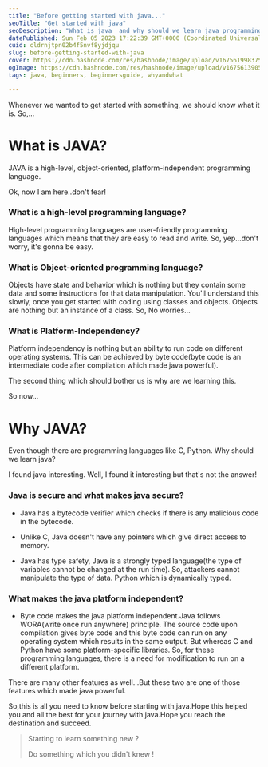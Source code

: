 ```yaml
---
title: "Before getting started with java..."
seoTitle: "Get started with java"
seoDescription: "What is java  and why should we learn java programming language?So,here you can learn all about getting started with java and its basics."
datePublished: Sun Feb 05 2023 17:22:39 GMT+0000 (Coordinated Universal Time)
cuid: cldrnjtpn02b4f5nvf8yjdjqu
slug: before-getting-started-with-java
cover: https://cdn.hashnode.com/res/hashnode/image/upload/v1675619983753/ed3b8386-13b4-4e80-91bd-73488e25f7e5.jpeg
ogImage: https://cdn.hashnode.com/res/hashnode/image/upload/v1675613905808/7c6b6dc4-2f0e-4294-a9c8-fa2a6c8f6a37.jpeg
tags: java, beginners, beginnersguide, whyandwhat

---
```


Whenever we wanted to get started with something, we should know what it is. So,...

# What is JAVA?

JAVA is a high-level, object-oriented, platform-independent programming language.

Ok, now I am here..don't fear!

### What is a high-level programming language?

High-level programming languages are user-friendly programming languages which means that they are easy to read and write. So, yep...don't worry, it's gonna be easy.

### What is Object-oriented programming language?

Objects have state and behavior which is nothing but they contain some data and some instructions for that data manipulation. You'll understand this slowly, once you get started with coding using classes and objects. Objects are nothing but an instance of a class. So, No worries...

### What is Platform-Independency?

Platform independency is nothing but an ability to run code on different operating systems. This can be achieved by byte code(byte code is an intermediate code after compilation which made java powerful).

The second thing which should bother us is why are we learning this.

So now...

# Why JAVA?

Even though there are programming languages like C, Python. Why should we learn java?

I found java interesting. Well, I found it interesting but that's not the answer!

### Java is secure and what makes java secure?

* Java has a bytecode verifier which checks if there is any malicious code in the bytecode.
    
* Unlike C, Java doesn't have any pointers which give direct access to memory.
    
* Java has type safety, Java is a strongly typed language(the type of variables cannot be changed at the run time). So, attackers cannot manipulate the type of data. Python which is dynamically typed.
    

### What makes the java platform independent?

* Byte code makes the java platform independent.Java follows WORA(write once run anywhere) principle. The source code upon compilation gives byte code and this byte code can run on any operating system which results in the same output. But whereas C and Python have some platform-specific libraries. So, for these programming languages, there is a need for modification to run on a different platform.
    

There are many other features as well...But these two are one of those features which made java powerful.

So,this is all you need to know before starting with java.Hope this helped you and all the best for your journey with java.Hope you reach the destination and succeed.

> Starting to learn something new ?
> 
> Do something which you didn't knew !